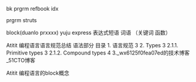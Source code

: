 bk prgrm refbook idx

prgrm struts

block(duanlo prxxxx)
yuju
express 表达式短语
词语 （关键词 函数） 





Atitit 编程语言语言规范总结 语法部分 目录 1. 语言规范 3 2. Types 3 2.1.1. Primitive types 3 2.1.2. Compound types 4 3._wx6125f0fea07ed的技术博客_51CTO博客

Atitit 编程语言的block概念